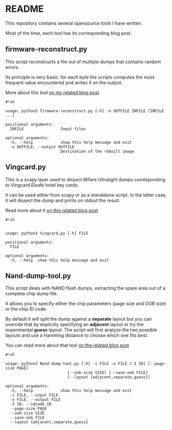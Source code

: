 # README #

This repository contains several opensource tools I have written.

Most of the time, each tool has its corresponding blog post.


## firmware-reconstruct.py ##

This script reconstructs a file out of multiple dumps that contains random errors.

Its principle is very basic: for each byte the scripts computes the most frequent value encountered and writes it on the output.

More about this tool [on my related blog post](http://blog.j-michel.org/post/61394420099/firmware-extraction-and-reconstruction)

```
#!sh

usage: python3 firmware-reconstruct.py [-h] -o OUTFILE INFILE [INFILE ...]

positional arguments:
  INFILE                Input files

optional arguments:
  -h, --help            show this help message and exit
  -o OUTFILE, --output OUTFILE
                        Destination of the rebuilt image
```


## Vingcard.py ##

This is a scapy layer used to dissect Mifare Ultralight dumps corresponding to Vingcard Elsafe hotel key cards.

It can be used either from scapy or as a standalone script. In the latter case, it will dissect the dump and prints on stdout the result.

Read more about it [on this related blog post](http://blog.j-michel.org/post/85755629755/rfid-followup-on-vingcard)


```
#!sh


usage: python3 Vingcard.py [-h] FILE

positional arguments:
  FILE

optional arguments:
  -h, --help  show this help message and exit
```

## Nand-dump-tool.py ##

This script deals with NAND flash dumps, extracting the spare area out of a complete chip dump file.

It allows you to specify either the chip parameters (page size and OOB size) or the chip ID code.

By default it will split the dump against a **separate** layout but you can override that by explicitly specifying an **adjacent** layout or try the experimental **guess** layout. The script will first analyze the two possible layouts and use a Hamming distance to choose which one fits best.

You can read more about that tool [on the related blog post](http://blog.j-michel.org)
```
#!sh

usage: python3 Nand-dump-tool.py [-h] -i FILE -o FILE [-I ID] [--page-size PAGE]
                           [--oob-size SIZE] [--save-oob FILE]
                           [--layout {adjacent,separate,guess}]

optional arguments:
  -h, --help            show this help message and exit
  -i FILE, --input FILE
  -o FILE, --output FILE
  -I ID, --idcode ID
  --page-size PAGE
  --oob-size SIZE
  --save-oob FILE
  --layout {adjacent,separate,guess}
```

